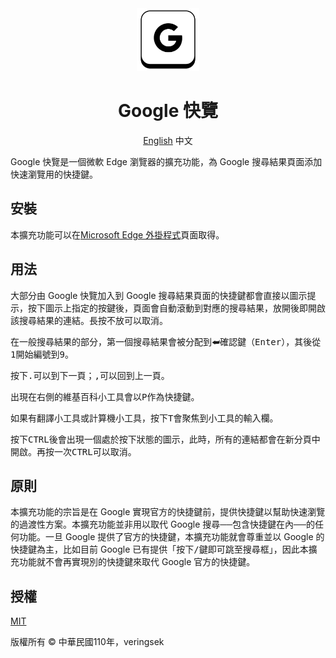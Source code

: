 <div align="center">
<img src="imgs/icon.svg" alt="icon" width = "100" />

# Google 快覽

[English](README.md)
中文

</div>
Google 快覽是一個微軟 Edge 瀏覽器的擴充功能，為 Google 搜尋結果頁面添加快速瀏覽用的快捷鍵。

## 安裝

本擴充功能可以在[Microsoft Edge 外掛程式](https://microsoftedge.microsoft.com/addons/detail/google-navigation/cllaejhffgokphkbkfobhjbbojjlbfdl)頁面取得。

## 用法

大部分由 Google 快覽加入到 Google 搜尋結果頁面的快捷鍵都會直接以圖示提示，按下圖示上指定的按鍵後，頁面會自動滾動到對應的搜尋結果，放開後即開啟該搜尋結果的連結。長按不放可以取消。

在一般搜尋結果的部分，第一個搜尋結果會被分配到<kbd>⮨</kbd>確認鍵（<kbd>Enter</kbd>），其後從<kbd>1</kbd>開始編號到<kbd>9</kbd>。

按下<kbd>.</kbd>可以到下一頁；<kbd>,</kbd>可以回到上一頁。

出現在右側的維基百科小工具會以<kbd>P</kbd>作為快捷鍵。

如果有翻譯小工具或計算機小工具，按下<kbd>T</kbd>會聚焦到小工具的輸入欄。

按下<kbd>CTRL</kbd>後會出現一個處於按下狀態的圖示，此時，所有的連結都會在新分頁中開啟。再按一次<kbd>CTRL</kbd>可以取消。

## 原則

本擴充功能的宗旨是在 Google 實現官方的快捷鍵前，提供快捷鍵以幫助快速瀏覽的過渡性方案。本擴充功能並非用以取代 Google 搜尋──包含快捷鍵在內──的任何功能。一旦 Google 提供了官方的快捷鍵，本擴充功能就會尊重並以 Google 的快捷鍵為主，比如目前 Google 已有提供「按下<kbd>/</kbd>鍵即可跳至搜尋框」，因此本擴充功能就不會再實現別的快捷鍵來取代 Google 官方的快捷鍵。

## 授權

[MIT](http://opensource.org/licenses/MIT)

版權所有 © 中華民國110年，veringsek
